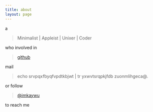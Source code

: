 ```yaml
---
title: about
layout: page
---
```


a

> Minimalist | Appleist | Unixer | Coder

who involved in 

> [github](https://github.com/imkaywu)

mail 

> echo srvpqxfbyqfvpdtkbjwt | tr yxwvtsrqpkjfdb zuonmlihgeca@.

or follow 

> [@imkaywu](https://weibo.com/imkaywu)

to reach me
